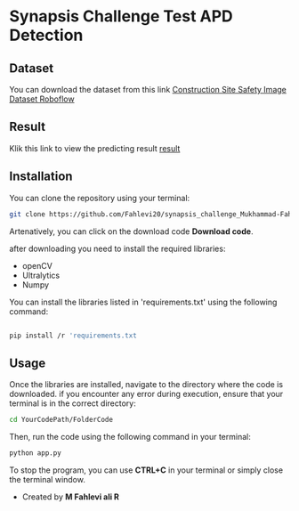 # Synapsis Challenge Test APD Detection

## Dataset
You can download the dataset from this link [Construction Site Safety Image Dataset Roboflow](https://www.kaggle.com/datasets/snehilsanyal/construction-site-safety-image-dataset-roboflow)

## Result
Klik this link to view the predicting result [result](https://drive.google.com/file/d/1RgKy_INzmSV9VdRLds13iesmNN6En_FH/view?usp=sharing)
## Installation

You can clone the repository using your terminal:

```bash 
git clone https://github.com/Fahlevi20/synapsis_challenge_Mukhammad-Fahlevi-Ali-Rafsanjani.git
```

Artenatively, you can click on the download code **Download code**.

after downloading you need to install the required libraries:
- openCV
- Ultralytics
- Numpy

You can install the libraries listed in 'requirements.txt' using the following command:

```bash

pip install /r 'requirements.txt
```
## Usage

Once the libraries are installed, navigate to the directory where the code is downloaded. if you encounter any error during execution, ensure that your terminal is in the correct directory:
```bash
cd YourCodePath/FolderCode
```
Then, run the code using the following command in your terminal:

```bash
python app.py
```

To stop the program, you can use **CTRL+C** in your terminal or simply close the terminal window.

- Created by **M Fahlevi ali R**
